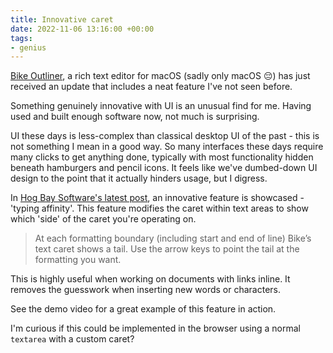 ```yaml
---
title: Innovative caret
date: 2022-11-06 13:16:00 +00:00
tags:
- genius
---
```


[Bike Outliner](https://www.hogbaysoftware.com/bike), a rich text editor for macOS (sadly only macOS 😔) has just received an update that includes a neat feature I've not seen before.

Something genuinely innovative with UI is an unusual find for me. Having used and built enough software now, not much is surprising.

UI these days is less-complex than classical desktop UI of the past - this is not something I mean in a good way. So many interfaces these days require many clicks to get anything done, typically with most functionality hidden beneath hamburgers and pencil icons. It feels like we've dumbed-down UI design to the point that it actually hinders usage, but I digress.

In [Hog Bay Software's latest post](https://www.hogbaysoftware.com/posts/bike-rich-text), an innovative feature is showcased - 'typing affinity'. This feature modifies the caret within text areas to show which 'side' of the caret you're operating on.

> At each formatting boundary (including start and end of line) Bike’s text caret shows a tail. Use the arrow keys to point the tail at the formatting you want.

This is highly useful when working on documents with links inline. It removes the guesswork when inserting new words or characters.

See the demo video for a great example of this feature in action.

I'm curious if this could be implemented in the browser using a normal `textarea` with a custom caret?